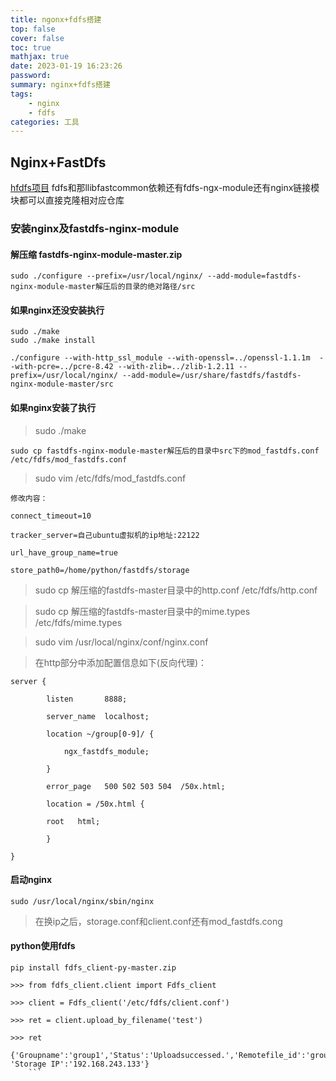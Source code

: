 ```yaml
---
title: ngonx+fdfs搭建
top: false
cover: false
toc: true
mathjax: true
date: 2023-01-19 16:23:26
password:
summary: nginx+fdfs搭建
tags: 
	- nginx
    - fdfs
categories: 工具
---
```

## Nginx+FastDfs
[hfdfs项目](https://github.com/happyfish100)     fdfs和那llibfastcommon依赖还有fdfs-ngx-module还有nginx链接模块都可以直接克隆相对应仓库

### 安装nginx及fastdfs-nginx-module

#### 解压缩 fastdfs-nginx-module-master.zip

```shell
sudo ./configure --prefix=/usr/local/nginx/ --add-module=fastdfs-nginx-module-master解压后的目录的绝对路径/src
```

#### 如果nginx还没安装执行
```shell
sudo ./make
sudo ./make install
```
```shell
./configure --with-http_ssl_module --with-openssl=../openssl-1.1.1m  --with-pcre=../pcre-8.42 --with-zlib=../zlib-1.2.11 --prefix=/usr/local/nginx/ --add-module=/usr/share/fastdfs/fastdfs-nginx-module-master/src
```

#### 如果nginx安装了执行
> sudo ./make

```shell
sudo cp fastdfs-nginx-module-master解压后的目录中src下的mod_fastdfs.conf  /etc/fdfs/mod_fastdfs.conf
```
> sudo vim /etc/fdfs/mod_fastdfs.conf

```text
修改内容：

connect_timeout=10

tracker_server=自己ubuntu虚拟机的ip地址:22122

url_have_group_name=true

store_path0=/home/python/fastdfs/storage
```

> sudo cp 解压缩的fastdfs-master目录中的http.conf  /etc/fdfs/http.conf

> sudo cp 解压缩的fastdfs-master目录中的mime.types /etc/fdfs/mime.types

> sudo vim /usr/local/nginx/conf/nginx.conf

> 在http部分中添加配置信息如下(反向代理)：

```shell
server {

        listen       8888;

        server_name  localhost;

        location ~/group[0-9]/ {

            ngx_fastdfs_module;

        }

        error_page   500 502 503 504  /50x.html;

        location = /50x.html {

        root   html;

        }

}
```
#### 启动nginx
```shell
sudo /usr/local/nginx/sbin/nginx
```

> 在换ip之后，storage.conf和client.conf还有mod_fastdfs.cong


#### python使用fdfs

```shell
pip install fdfs_client-py-master.zip

>>> from fdfs_client.client import Fdfs_client

>>> client = Fdfs_client('/etc/fdfs/client.conf')

>>> ret = client.upload_by_filename('test')

>>> ret
```
```
{'Groupname':'group1','Status':'Uploadsuccessed.','Remotefile_id':'group1/M00/00/00/wKjzh0_xaR63RExnAAAaDqbNk5E1398.py','Uploadedsize':'6.0KB','Localfilename':'test', 'Storage IP':'192.168.243.133'}
    ```